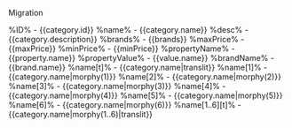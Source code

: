 Migration

%ID% - {{category.id}}
%name% - {{category.name}}
%desc% - {{category.description}}
%brands% - {{brands}}
%maxPrice% - {{maxPrice}}
%minPrice% - {{minPrice}}
%propertyName% - {{property.name}}
%propertyValue% -  {{value.name}}
%brandName% - {{brand.name}}
%name[t]% - {{category.name|translit}}
%name[1]% - {{category.name|morphy(1)}}
%name[2]% - {{category.name|morphy(2)}}
%name[3]% - {{category.name|morphy(3)}}
%name[4]% - {{category.name|morphy(4)}}
%name[5]% - {{category.name|morphy(5)}}
%name[6]% - {{category.name|morphy(6)}}
%name[1..6][t]% - {{category.name|morphy(1..6)|translit}}